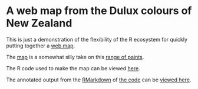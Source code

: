 # A web map from the Dulux colours of New Zealand
This is just a demonstration of the flexibility of the R ecosystem for quickly putting together a [web map](https://dosull.github.io/dulux-colours-map/map/).

The [map](https://dosull.github.io/dulux-colours-map/map/) is a somewhat silly take on this [range of paints](https://www.dulux.co.nz/colour/colours-of-new-zealand).

The R code used to make the map can be viewed [here](code/build-dulux-colours-map.md).

The annotated output from the [RMarkdown](https://rmarkdown.rstudio.com/) of [the code](code/build-dulux-colours-map.Rmd?raw=true) can be [viewed here](https://dosull.github.io/dulux-colours-map/code/).
